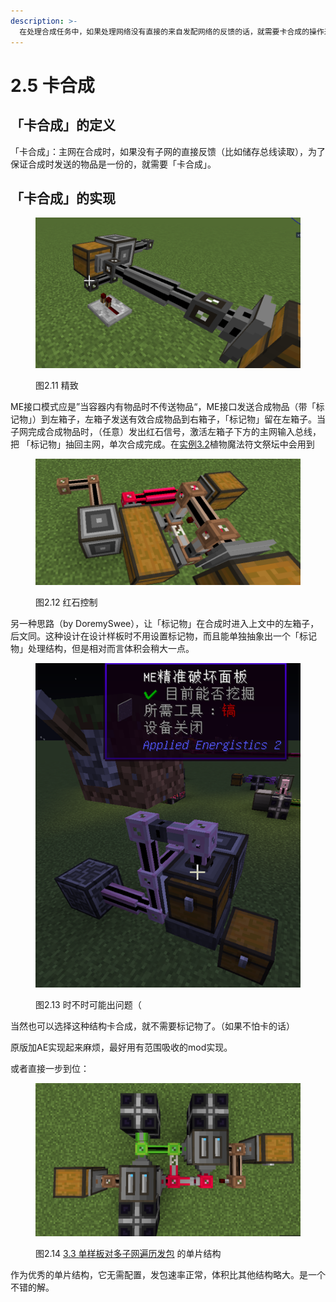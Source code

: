 ```yaml
---
description: >-
  在处理合成任务中，如果处理网络没有直接的来自发配网络的反馈的话，就需要卡合成的操作来实现单份原料的稳定发配。比如说植物魔法符文祭坛，发配网络向处理子网发送物品后，并不能直接监测到合成是否完成，于是主网在这种情况下，不知道什么时候应该发新一波原料。
---
```


# 2.5 卡合成

## 「卡合成」的定义 <a href="#_toc137910915" id="_toc137910915"></a>

「卡合成」：主网在合成时，如果没有子网的直接反馈（比如储存总线读取），为了保证合成时发送的物品是一份的，就需要「卡合成」。

## 「卡合成」的实现 <a href="#_toc137910917" id="_toc137910917"></a>

<figure><img src="../.gitbook/assets/image (8).png" alt=""><figcaption><p>图2.11 精致</p></figcaption></figure>

ME接口模式应是”当容器内有物品时不传送物品“，ME接口发送合成物品（带「标记物」）到左箱子，左箱子发送有效合成物品到右箱子，「标记物」留在左箱子。当子网完成合成物品时，（任意）发出红石信号，激活左箱子下方的主网输入总线，把 「标记物」抽回主网，单次合成完成。在[实例3.2](../3-实例/3.2-植物魔法符文祭坛.md)植物魔法符文祭坛中会用到

<figure><img src="../.gitbook/assets/image.png" alt=""><figcaption><p>图2.12 红石控制</p></figcaption></figure>

另一种思路（by DoremySwee），让「标记物」在合成时进入上文中的左箱子，后文同。这种设计在设计样板时不用设置标记物，而且能单独抽象出一个「标记物」处理结构，但是相对而言体积会稍大一点。

<figure><img src="../.gitbook/assets/image (11).png" alt=""><figcaption><p>图2.13 时不时可能出问题（</p></figcaption></figure>

当然也可以选择这种结构卡合成，就不需要标记物了。（如果不怕卡的话）

原版加AE实现起来麻烦，最好用有范围吸收的mod实现。

或者直接一步到位：

<figure><img src="../.gitbook/assets/image (16).png" alt=""><figcaption><p>图2.14 <a href="../3-实例/3.3-单样板对多子网遍历发包.md">3.3 单样板对多子网遍历发包</a> 的单片结构</p></figcaption></figure>

作为优秀的单片结构，它无需配置，发包速率正常，体积比其他结构略大。是一个不错的解。
